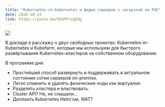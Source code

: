 ```yaml
---
title: "Kubernetes-in-Kubernetes и ферма серверов с загрузкой по PXE"
date: 2020-10-23
link: https://youtu.be/FDdPProqE8g
---
```


[![](https://img.youtube.com/vi/FDdPProqE8g/sddefault.jpg)](https://youtu.be/FDdPProqE8g)

В докладе я расскажу о двух свободных проектах: Kubernetes-in-Kubernetes и Kubefarm, которые мы используем для быстрого развёртывания Kubernetes-кластеров на собственном оборудовании.

В программе дня:
- Простейший способ развернуть и поддерживать в актуальном состоянии сотни серверов on-premise.
- Легко спавнить и удалять физические ноды как виртуалки.
- Разделять кластера и властвовать.
- Cluster API? Не, не слышали...
- Деплоить Kubernetes Helm'ом, WAT?

<!--more-->
